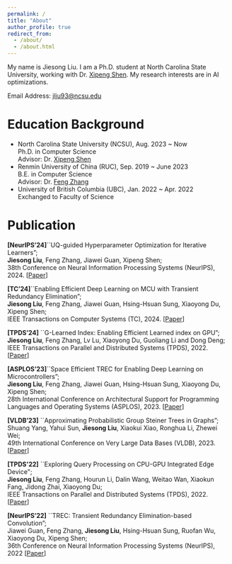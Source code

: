 ```yaml
---
permalink: /
title: "About"
author_profile: true
redirect_from: 
  - /about/
  - /about.html
---
```



My name is Jiesong Liu. I am a Ph.D. student at North Carolina State University, working with Dr. [Xipeng Shen](https://research.csc.ncsu.edu/picture/xshen5/index.htm). My research interests are in AI optimizations.

Email Address: [jliu93@ncsu.edu](mailto:jliu93@ncsu.edu)




Education Background
======
- North Carolina State University (NCSU), Aug. 2023 ~ Now  
  Ph.D. in Computer Science  
  Advisor: Dr. [Xipeng Shen](https://research.csc.ncsu.edu/picture/xshen5/index.htm)  
- Renmin University of China (RUC), Sep. 2019 ~ June 2023  
  B.E. in Computer Science  
  Advisor: Dr. [Feng Zhang](https://fengzhangcs.github.io/)
- University of British Columbia (UBC), Jan. 2022 ~ Apr. 2022  
  Exchanged to Faculty of Science
  
Publication
======
**[NeurIPS’24]**``UQ-guided Hyperparameter Optimization for Iterative Learners”;  
**Jiesong Liu**, Feng Zhang, Jiawei Guan, Xipeng Shen;  
38th Conference on Neural Information Processing Systems (NeurIPS), 2024. \[[Paper](http://fred1031.github.io/files/NeurIPS2024.pdf)\]

**[TC’24]**``Enabling Efficient Deep Learning on MCU with Transient Redundancy Elimination”;  
**Jiesong Liu**, Feng Zhang, Jiawei Guan, Hsing-Hsuan Sung, Xiaoyong Du, Xipeng Shen;  
IEEE Transactions on Computer Systems (TC), 2024. \[[Paper](http://fred1031.github.io/files/TC-2024.pdf)\]

**[TPDS’24]** ``G-Learned Index: Enabling Efficient Learned index on GPU”;  
**Jiesong Liu**, Feng Zhang, Lv Lu, Xiaoyong Du, Guoliang Li and Dong Deng;
IEEE Transactions on Parallel and Distributed Systems (TPDS), 2022. \[[Paper](http://fred1031.github.io/files/TPDS-2024.pdf)\]

**[ASPLOS’23]**``Space Efficient TREC for Enabling Deep Learning on Microcontrollers”;  
**Jiesong Liu**, Feng Zhang, Jiawei Guan, Hsing-Hsuan Sung, Xiaoyong Du, Xipeng Shen;  
28th International Conference on Architectural Support for Programming Languages and Operating Systems (ASPLOS), 2023. \[[Paper](http://fred1031.github.io/files/ASPLOS2023.pdf)\]

**[VLDB’23]** ``Approximating Probabilistic Group Steiner Trees in Graphs”;  
Shuang Yang, Yahui Sun, **Jiesong Liu**, Xiaokui Xiao, Ronghua Li, Zhewei Wei;  
49th International Conference on Very Large Data Bases (VLDB), 2023. \[[Paper](http://fred1031.github.io/files/VLDB2022.pdf)\]

**[TPDS'22]** ``Exploring Query Processing on CPU-GPU Integrated Edge Device";  
**Jiesong Liu**, Feng Zhang, Hourun Li, Dalin Wang, Weitao Wan, Xiaokun Fang, Jidong Zhai, Xiaoyong Du;  
IEEE Transactions on Parallel and Distributed Systems (TPDS), 2022. \[[Paper](http://fred1031.github.io/files/TPDS-2022.pdf)\]

**[NeurIPS’22]** ``TREC: Transient Redundancy Elimination-based Convolution”;  
Jiawei Guan, Feng Zhang, **Jiesong Liu**, Hsing-Hsuan Sung, Ruofan Wu, Xiaoyong Du, Xipeng Shen;  
36th Conference on Neural Information Processing Systems (NeurIPS), 2022 \[[Paper](http://fred1031.github.io/files/NeurIPS2022.pdf)\]
